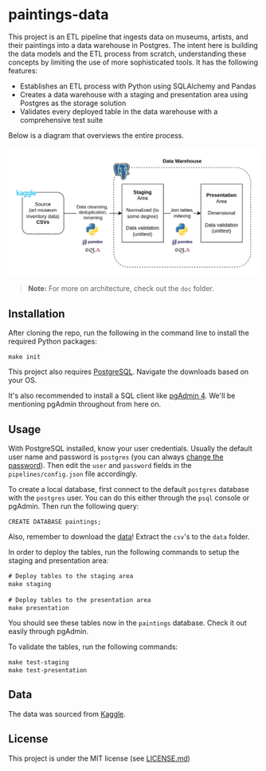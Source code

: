 # paintings-data

This project is an ETL pipeline that ingests data on museums, artists, and their paintings into a data warehouse in Postgres. The intent here is building the data models and the ETL process from scratch, understanding these concepts by limiting the use of more sophisticated tools. It has the following features:

- Establishes an ETL process with Python using SQLAlchemy and Pandas
- Creates a data warehouse with a staging and presentation area using Postgres as the storage solution
- Validates every deployed table in the data warehouse with a comprehensive test suite

Below is a diagram that overviews the entire process.

<p align="center">
<img src="doc/overview.jpg" width="950"/>
</p>

> **Note:** For more on architecture, check out the `doc` folder.

## Installation
After cloning the repo, run the following in the command line to install the required Python packages:
```
make init
```
This project also requires [PostgreSQL](https://www.postgresql.org/download/). Navigate the downloads based on your OS.

It's also recommended to install a SQL client like [pgAdmin 4](https://www.pgadmin.org/download/). We'll be mentioning pgAdmin throughout from here on.

## Usage
With PostgreSQL installed, know your user credentials. Usually the default user name and password is `postgres` (you can always [change the password](https://stackoverflow.com/questions/12720967/how-can-i-change-a-postgresql-user-password)). Then edit the `user` and `password` fields in the `pipelines/config.json` file accordingly.

To create a local database, first connect to the default `postgres` database with the `postgres` user. You can do this either through the `psql` console or pgAdmin. Then run the following query:
```
CREATE DATABASE paintings;
```


Also, remember to download the [data](https://www.kaggle.com/datasets/mexwell/famous-paintings)! Extract the `csv`'s to the `data` folder.

In order to deploy the tables, run the following commands to setup the staging and presentation area:
```
# Deploy tables to the staging area
make staging

# Deploy tables to the presentation area
make presentation
```
You should see these tables now in the ``paintings`` database. Check it out easily through pgAdmin.

To validate the tables, run the following commands:
```
make test-staging
make test-presentation
```

## Data
The data was sourced from [Kaggle](https://www.kaggle.com/datasets/mexwell/famous-paintings).


## License
This project is under the MIT license (see [LICENSE.md](LICENSE))
